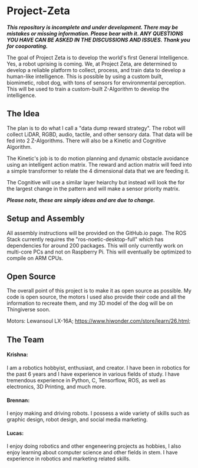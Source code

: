 # Project-Zeta
***This repository is incomplete and under development. There may be mistakes or missing information. Please bear with it. ANY QUESTIONS YOU HAVE CAN BE ASKED IN THE DISCUSSIONS AND ISSUES. Thank you for cooporating.***

The goal of Project Zeta is to develop the world's first General Intelligence. Yes, a robot uprising is coming. We, at Project Zeta, are determined to develop a reliable platform to collect, process, and train data to develop a human-like intelligence. This is possible by using a custom built, biomimetic, robot dog, with tons of sensors for environmental perception. This will be used to train a custom-built Z-Algorithm to develop the intelligence.

## The Idea
The plan is to do what I call a "data dump reward strategy". The robot will collect LiDAR, RGBD, audio, tactile, and other sensory data. That data will be fed into 2 Z-Algorithms. There will also be a Kinetic and Cognitive Algorithm. 

The Kinetic's job is to do motion planning and dynamic obstacle avoidance using an intelligent action matrix. The reward and action matrix will feed into a simple transformer to relate the 4 dimensional data that we are feeding it. 

The Cognitive will use a similar layer heiarchy but instead will look the for the largest change in the pattern and will make a sensor priority matrix.

***Please note, these are simply ideas and are due to change.***

## Setup and Assembly
All assembly instructions will be provided on the GitHub.io page. The ROS Stack currently requires the "ros-noetic-desktop-full" which has dependencies for around 200 packages. This will only currently work on multi-core PCs and not on Raspberry Pi. This will eventually be optimized to compile on ARM CPUs. 

## Open Source
The overall point of this project is to make it as open source as possible. My code is open source, the motors I used also provide their code and all the information to recreate them, and my 3D model of the dog will be on Thingiverse soon. 

Motors: Lewansoul LX-16A; https://www.hiwonder.com/store/learn/26.html; 

## The Team

#### Krishna:
I am a robotics hobbyist, enthusiast, and creator. I have been in robotics for the past 6 years and I have experience in various fields of study. I have tremendous experience in Python, C, Tensorflow, ROS, as well as electronics, 3D Printing, and much more.

#### Brennan:
I enjoy making and driving robots. I possess a wide variety of skills such as graphic design, robot design, and social media marketing.

#### Lucas:
I enjoy doing robotics and other engeneering projects as hobbies, I also enjoy learning about computer science and other fields in stem. I have experience in robotics and marketing related skills. 
